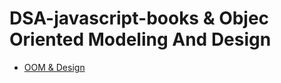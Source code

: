 # DSA-javascript-books & Objec Oriented Modeling And Design
- <a href="https://github.com/Dheeraj2002kumar/DSA-javascript-books/blob/main/dokumen.pub_object-oriented-modeling-and-design-with-uml2-0130159204-9780130159205.pdf">OOM & Design</a>
